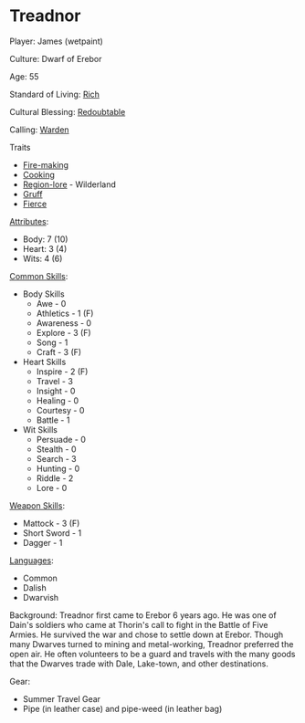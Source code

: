 # Treadnor

Player: James (wetpaint)

Culture: Dwarf of Erebor

Age: 55

Standard of Living: [Rich](../generation/standard-of-living.md)

Cultural Blessing:  [Redoubtable](../generation/cultural-blessing.md)

Calling: [Warden](../generation/callings.md)

Traits
* [Fire-making](../generation/specialities.md)
* [Cooking](../generation/specialities.md)
* [Region-lore](../generation/specialities.md) - Wilderland
* [Gruff](../generation/distinctive-features.md)
* [Fierce](../generation/distinctive-features.md)

[Attributes](../generation/background.md):
* Body:  7 (10)
* Heart: 3 (4)
* Wits:  4 (6)

[Common Skills](../generation/common-skill-list.md): 
* Body Skills
    * Awe - 0
    * Athletics - 1 (F)
    * Awareness - 0
    * Explore - 3 (F)
    * Song - 1
    * Craft - 3 (F)
* Heart Skills
    * Inspire - 2 (F)
    * Travel - 3
    * Insight - 0
    * Healing - 0
    * Courtesy - 0
    * Battle - 1
* Wit Skills
    * Persuade - 0
    * Stealth - 0
    * Search - 3
    * Hunting - 0
    * Riddle - 2
    * Lore - 0
 
[Weapon Skills](../generation/weapon-skill-list.md):
* Mattock - 3 (F)
* Short Sword - 1
* Dagger - 1

[Languages](../generation/languages.md):
* Common
* Dalish
* Dwarvish

Background: Treadnor first came to Erebor 6 years ago.  He was one of Dain's soldiers who came at Thorin's call to fight in the Battle of Five Armies.  He survived the war and chose to settle down at Erebor.  Though many Dwarves turned to mining and metal-working, Treadnor preferred the open air.  He often volunteers to be a guard and travels with the many goods that the Dwarves trade with Dale, Lake-town, and other destinations.

Gear:
* Summer Travel Gear
* Pipe (in leather case) and pipe-weed (in leather bag)
